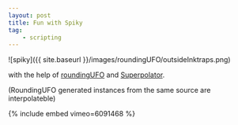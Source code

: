 ```yaml
---
layout: post
title: Fun with Spiky
tag:
    - scripting
---
```


![spiky]({{ site.baseurl }}/images/roundingUFO/outsideInktraps.png)


<!--more-->

with the help of [roundingUFO](http://roundingufo.typemytype.com/) and [Superpolator](http://superpolator.com/).

(RoundingUFO generated instances from the same source are interpolateble)

{% include embed vimeo=6091468 %}